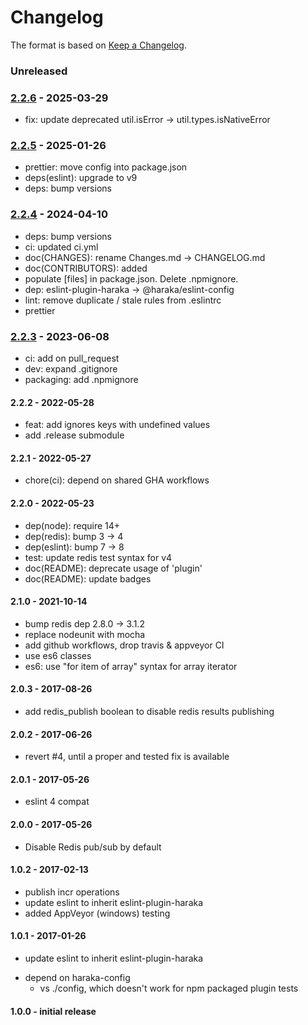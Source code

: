 # Changelog

The format is based on [Keep a Changelog](https://keepachangelog.com/).

### Unreleased

### [2.2.6] - 2025-03-29

- fix: update deprecated util.isError -> util.types.isNativeError


### [2.2.5] - 2025-01-26

- prettier: move config into package.json
- deps(eslint): upgrade to v9
- deps: bump versions

### [2.2.4] - 2024-04-10

- deps: bump versions
- ci: updated ci.yml
- doc(CHANGES): rename Changes.md -> CHANGELOG.md
- doc(CONTRIBUTORS): added
- populate [files] in package.json. Delete .npmignore.
- dep: eslint-plugin-haraka -> @haraka/eslint-config
- lint: remove duplicate / stale rules from .eslintrc
- prettier

### [2.2.3] - 2023-06-08

- ci: add on pull_request
- dev: expand .gitignore
- packaging: add .npmignore

#### 2.2.2 - 2022-05-28

- feat: add ignores keys with undefined values
- add .release submodule

#### 2.2.1 - 2022-05-27

- chore(ci): depend on shared GHA workflows

#### 2.2.0 - 2022-05-23

- dep(node): require 14+
- dep(redis): bump 3 -> 4
- dep(eslint): bump 7 -> 8
- test: update redis test syntax for v4
- doc(README): deprecate usage of 'plugin'
- doc(README): update badges

#### 2.1.0 - 2021-10-14

- bump redis dep 2.8.0 -> 3.1.2
- replace nodeunit with mocha
- add github workflows, drop travis & appveyor CI
- use es6 classes
- es6: use "for item of array" syntax for array iterator

#### 2.0.3 - 2017-08-26

- add redis_publish boolean to disable redis results publishing

#### 2.0.2 - 2017-06-26

- revert #4, until a proper and tested fix is available

#### 2.0.1 - 2017-05-26

- eslint 4 compat

#### 2.0.0 - 2017-05-26

- Disable Redis pub/sub by default

#### 1.0.2 - 2017-02-13

- publish incr operations
- update eslint to inherit eslint-plugin-haraka
- added AppVeyor (windows) testing

#### 1.0.1 - 2017-01-26

- update eslint to inherit eslint-plugin-haraka

* depend on haraka-config
  - vs ./config, which doesn't work for npm packaged plugin tests

#### 1.0.0 - initial release

[2.1.0]: https://github.com/haraka/haraka-results/releases/tag/2.1.0
[2.2.0]: https://github.com/haraka/haraka-results/releases/tag/2.2.0
[2.2.1]: https://github.com/haraka/haraka-results/releases/tag/2.2.1
[2.2.2]: https://github.com/haraka/haraka-results/releases/tag/2.2.2
[2.2.3]: https://github.com/haraka/haraka-results/releases/tag/v2.2.3
[2.2.4]: https://github.com/haraka/haraka-results/releases/tag/v2.2.4
[2.2.5]: https://github.com/haraka/haraka-results/releases/tag/v2.2.5
[2.2.6]: https://github.com/haraka/haraka-results/releases/tag/v2.2.6
